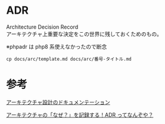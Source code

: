 # ADR

Architecture Decision Record  
アーキテクチャ上重要な決定をこの世界に残しておくためのもの。

※phpadr は php8 系使えなかったので断念

```
cp docs/arc/template.md docs/arc/番号-タイトル.md

```

# 参考

[アーキテクチャ設計のドキュメンテーション](https://gist.github.com/kawasima/e325eda1c910d2abc5fb5f69d6a692e2)

[アーキテクチャの「なぜ？」を記録する！ADR ってなんぞや？](https://qiita.com/fuubit/items/dbb22435202acbe48849#%E3%82%B9%E3%83%86%E3%83%BC%E3%82%BF%E3%82%B9status)
